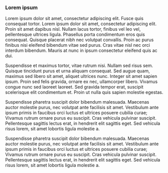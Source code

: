 ### Lorem ipsum

Lorem ipsum dolor sit amet, consectetur adipiscing elit. Fusce quis consequat tortor. Lorem ipsum dolor sit amet, consectetur adipiscing elit. Proin sit amet dapibus nisl. Nullam lacus tortor, finibus vel leo vel, pellentesque ultrices ligula. Phasellus porta condimentum eros quis consequat. Quisque placerat nibh nec volutpat convallis. Proin ac purus finibus nisi eleifend bibendum vitae sed purus. Cras vitae nisl nec orci interdum bibendum. Mauris at nunc in ipsum consectetur eleifend quis ac dui.

Suspendisse et maximus tortor, vitae rutrum nisi. Nullam sed risus sem. Quisque tincidunt purus et urna aliquam consequat. Sed augue quam, maximus sed libero sit amet, aliquet ultrices nunc. Integer sit amet sapien ipsum. Proin sed felis gravida, ornare ex nec, ullamcorper libero. Vivamus congue nunc sed laoreet laoreet. Sed gravida tempor erat, suscipit scelerisque elit condimentum et. Proin ut nulla quis sapien molestie egestas.

Suspendisse pharetra suscipit dolor bibendum malesuada. Maecenas auctor molestie purus, nec volutpat ante facilisis sit amet. Vestibulum ante ipsum primis in faucibus orci luctus et ultrices posuere cubilia curae; Vivamus rutrum ornare purus eu suscipit. Cras vehicula pulvinar suscipit. Pellentesque sagittis lectus erat, in hendrerit elit sagittis eget. Sed vehicula risus lorem, sit amet lobortis ligula molestie a.

Suspendisse pharetra suscipit dolor bibendum malesuada. Maecenas auctor molestie purus, nec volutpat ante facilisis sit amet. Vestibulum ante ipsum primis in faucibus orci luctus et ultrices posuere cubilia curae; Vivamus rutrum ornare purus eu suscipit. Cras vehicula pulvinar suscipit. Pellentesque sagittis lectus erat, in hendrerit elit sagittis eget. Sed vehicula risus lorem, sit amet lobortis ligula molestie a.